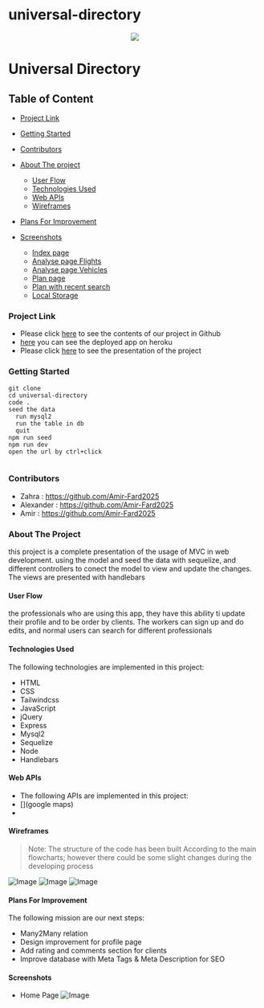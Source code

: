 # universal-directory

<div style="text-align:center"><a href="https://github.com/alexanderpuschkinberlin/universal-directory"><img src="./public/images/universal_directory_readme.png"/></a></div>

<h1>Universal Directory</h1>

<h2>Table of Content</h2>

- [Project Link](#project-link)
- [Getting Started](#getting-started)
- [Contributors](#contributors)
- [About The project](#about-the-project)

  - [User Flow](#user-flows)
  - [Technologies Used](#technologies-used)
  - [Web APIs](#web-apis)
  - [Wireframes](#wireframes)

- [Plans For Improvement](#plansforimprovement)
- [Screenshots](#Screenshots)

  - [Index page](#index-page)
  - [Analyse page Flights](#analyse-page-flights)
  - [Analyse page Vehicles](#analyse-page-vehicles)
  - [Plan page](#plan-page)
  - [Plan with recent search](#plan-with-recent-search)
  - [Local Storage](#local-storage)

### Project Link

- Please click [here](https://github.com/alexanderpuschkinberlin/universal-directory) to see the contents of our project in Github
- [here](https://obscure-thicket-70245.herokuapp.com/) you can see the deployed app on heroku
- Please click [here](https://docs.google.com/presentation/d/1oE0r5BqziUkpUkxwTSKMjsCLHVNPoBZU8sNTUb8xkL8/edit) to see the presentation of the project

### Getting Started

```
git clone
cd universal-directory
code .
seed the data
  run mysql2
  run the table in db
  quit
npm run seed
npm run dev
open the url by ctrl+click


```

### Contributors

- Zahra : https://github.com/Amir-Fard2025
- Alexander : https://github.com/Amir-Fard2025
- Amir : https://github.com/Amir-Fard2025

### About The Project

<p>this project is a complete presentation of the usage of MVC in web development. using the model and seed the data with sequelize, and different controllers to conect the model to view and update the changes. The views are presented with handlebars</p>

#### User Flow

<p>the professionals who are using this app, they have this ability ti update their profile and to be order by clients. The workers can sign up and do edits, and normal users can search for different professionals</p>

#### Technologies Used

<p>The following technologies are implemented in this project:</p>

- HTML
- CSS
- Tailwindcss
- JavaScript
- jQuery
- Express
- Mysql2
- Sequelize
- Node
- Handlebars

#### Web APIs

- The following APIs are implemented in this project:
- [](google maps)
- []()

#### Wireframes

> Note:
> The structure of the code has been built According to the main flowcharts; however there could be some slight changes during the developing process

![Image](./assets/images/Flowchart01.png)
![Image]()
![Image]()

#### Plans For Improvement

<p>The following mission are our next steps: </p>

- Many2Many relation
- Design improvement for profile page
- Add rating and comments section for clients
- Improve database with Meta Tags & Meta Description for SEO

#### Screenshots

- Home Page ![Image](./public/images/universal_directory)
